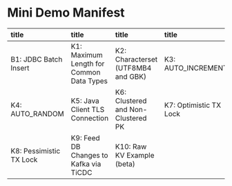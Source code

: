 # Mini Demo Manifest
|title|title|title|title|
|:--|:--|:--|:--|
|B1: JDBC Batch Insert|K1: Maximum Length for Common Data Types|K2: Characterset (UTF8MB4 and GBK)|K3: AUTO_INCREMENT|
|K4: AUTO_RANDOM|K5: Java Client TLS Connection|K6: Clustered and Non-Clustered PK|K7: Optimistic TX Lock|
|K8: Pessimistic TX Lock|K9: Feed DB Changes to Kafka via TiCDC|K10: Raw KV Example (beta)||